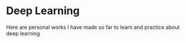 # Deep Learning
Here are personal works I have made so far to learn and practice about deep learning
